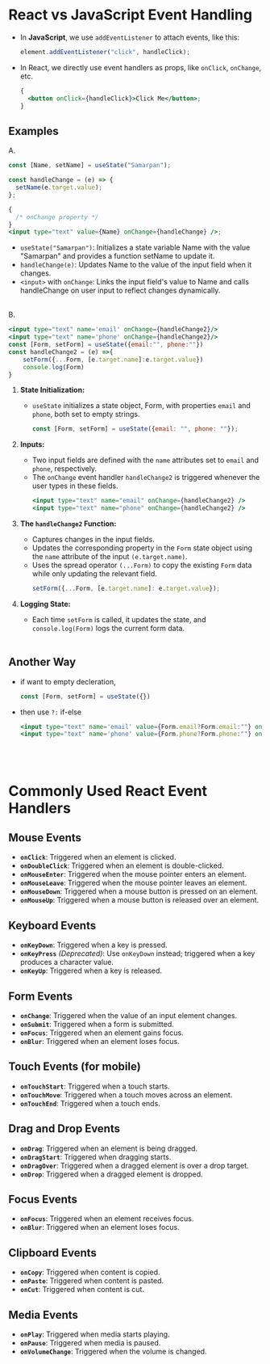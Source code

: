 # React vs JavaScript Event Handling

- In **JavaScript**, we use `addEventListener` to attach events, like this:
  ```javascript
  element.addEventListener("click", handleClick);
  ```
- In React, we directly use event handlers as props, like `onClick`, `onChange`, etc.
  ```jsx
  {
    <button onClick={handleClick}>Click Me</button>;
  }
  ```

## Examples

A.

```jsx
const [Name, setName] = useState("Samarpan");

const handleChange = (e) => {
  setName(e.target.value);
};

{
  /* onChange property */
}
<input type="text" value={Name} onChange={handleChange} />;
```

- `useState("Samarpan")`: Initializes a state variable Name with the value "Samarpan" and provides a function setName to update it.
- `handleChange(e)`: Updates Name to the value of the input field when it changes.
- `<input>` with `onChange`: Links the input field's value to Name and calls handleChange on user input to reflect changes dynamically.
<br><br>

B. 
```jsx
<input type="text" name='email' onChange={handleChange2}/>
<input type="text" name='phone' onChange={handleChange2}/>
const [Form, setForm] = useState({email:"", phone:""})
const handleChange2 = (e) =>{
    setForm({...Form, [e.target.name]:e.target.value})
    console.log(Form)
}
```
1. **State Initialization:**

    - `useState` initializes a state object, Form, with properties `email` and `phone`, both set to empty strings.
        ```jsx
        const [Form, setForm] = useState({email: "", phone: ""});
        ```
2. **Inputs:**

    - Two input fields are defined with the `name` attributes set to `email` and `phone`, respectively.
    - The `onChange` event handler `handleChange2` is triggered whenever the user types in these fields.
        ```jsx
        <input type="text" name="email" onChange={handleChange2} />
        <input type="text" name="phone" onChange={handleChange2} />
        ```
3. **The `handleChange2` Function:**
    - Captures changes in the input fields.
    - Updates the corresponding property in the `Form` state object using the `name` attribute of the input `(e.target.name)`.
    - Uses the spread operator `(...Form)` to copy the existing `Form` data while only updating the relevant field.  
        ```jsx
        setForm({...Form, [e.target.name]: e.target.value});
        ```
4. **Logging State:**

    - Each time `setForm` is called, it updates the state, and `console.log(Form)` logs the current form data.
<br><br>
## Another Way
- if want to empty decleration,
    ```jsx
    const [Form, setForm] = useState({})
    ```
- then use `?:` if-else
    ```jsx
    <input type="text" name='email' value={Form.email?Form.email:""} onChange={handleChange2}/>
    <input type="text" name='phone' value={Form.phone?Form.phone:""} onChange={handleChange2}/>
    ```
<br><br>

# Commonly Used React Event Handlers

## **Mouse Events**

- **`onClick`**: Triggered when an element is clicked.
- **`onDoubleClick`**: Triggered when an element is double-clicked.
- **`onMouseEnter`**: Triggered when the mouse pointer enters an element.
- **`onMouseLeave`**: Triggered when the mouse pointer leaves an element.
- **`onMouseDown`**: Triggered when a mouse button is pressed on an element.
- **`onMouseUp`**: Triggered when a mouse button is released over an element.

## **Keyboard Events**

- **`onKeyDown`**: Triggered when a key is pressed.
- **`onKeyPress`** _(Deprecated)_: Use `onKeyDown` instead; triggered when a key produces a character value.
- **`onKeyUp`**: Triggered when a key is released.

## **Form Events**

- **`onChange`**: Triggered when the value of an input element changes.
- **`onSubmit`**: Triggered when a form is submitted.
- **`onFocus`**: Triggered when an element gains focus.
- **`onBlur`**: Triggered when an element loses focus.

## **Touch Events (for mobile)**

- **`onTouchStart`**: Triggered when a touch starts.
- **`onTouchMove`**: Triggered when a touch moves across an element.
- **`onTouchEnd`**: Triggered when a touch ends.

## **Drag and Drop Events**

- **`onDrag`**: Triggered when an element is being dragged.
- **`onDragStart`**: Triggered when dragging starts.
- **`onDragOver`**: Triggered when a dragged element is over a drop target.
- **`onDrop`**: Triggered when a dragged element is dropped.

## **Focus Events**

- **`onFocus`**: Triggered when an element receives focus.
- **`onBlur`**: Triggered when an element loses focus.

## **Clipboard Events**

- **`onCopy`**: Triggered when content is copied.
- **`onPaste`**: Triggered when content is pasted.
- **`onCut`**: Triggered when content is cut.

## **Media Events**

- **`onPlay`**: Triggered when media starts playing.
- **`onPause`**: Triggered when media is paused.
- **`onVolumeChange`**: Triggered when the volume is changed.
